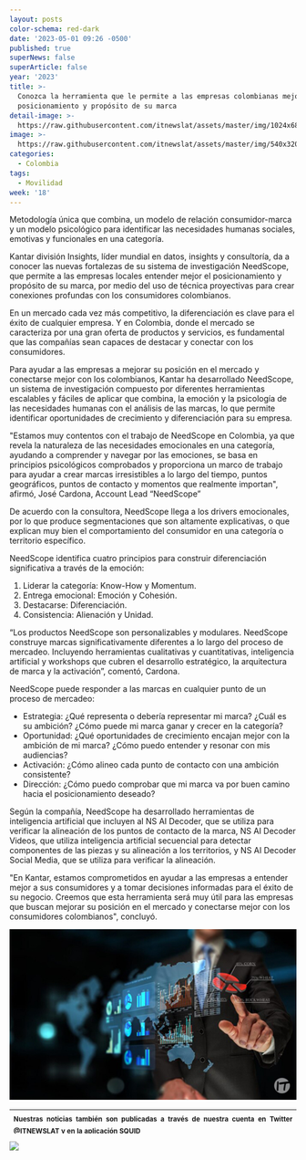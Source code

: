 ```yaml
---
layout: posts
color-schema: red-dark
date: '2023-05-01 09:26 -0500'
published: true
superNews: false
superArticle: false
year: '2023'
title: >-
  Conozca la herramienta que le permite a las empresas colombianas mejorar el
  posicionamiento y propósito de su marca
detail-image: >-
  https://raw.githubusercontent.com/itnewslat/assets/master/img/1024x680/administracion-de-data-g.jpg
image: >-
  https://raw.githubusercontent.com/itnewslat/assets/master/img/540x320/administracion-de-data-p.jpg
categories:
  - Colombia
tags:
  - Movilidad
week: '18'
---
```

Metodología única que combina, un modelo de relación consumidor-marca y un modelo psicológico para identificar las necesidades humanas sociales, emotivas y funcionales en una categoría.

Kantar división Insights, líder mundial en datos, insights y consultoría, da a conocer las nuevas fortalezas de su sistema de investigación NeedScope, que permite a las empresas locales entender mejor el posicionamiento y propósito de su marca, por medio del uso de técnica proyectivas para crear conexiones profundas con los consumidores colombianos.

En un mercado cada vez más competitivo, la diferenciación es clave para el éxito de cualquier empresa. Y en Colombia, donde el mercado se caracteriza por una gran oferta de productos y servicios, es fundamental que las compañías sean capaces de destacar y conectar con los consumidores.

Para ayudar a las empresas a mejorar su posición en el mercado y conectarse mejor con los colombianos, Kantar ha desarrollado NeedScope, un sistema de investigación compuesto por diferentes herramientas escalables y fáciles de aplicar que combina, la emoción y la psicología de las necesidades humanas con el análisis de las marcas, lo que permite identificar oportunidades de crecimiento y diferenciación para su empresa.

"Estamos muy contentos con el trabajo de NeedScope en Colombia, ya que revela la naturaleza de las necesidades emocionales en una categoría, ayudando a comprender y navegar por las emociones, se basa en principios psicológicos comprobados y proporciona un marco de trabajo para ayudar a crear marcas irresistibles a lo largo del tiempo, puntos geográficos, puntos de contacto y momentos que realmente importan", afirmó, José Cardona, Account Lead “NeedScope”

De acuerdo con la consultora, NeedScope llega a los drivers emocionales, por lo que produce segmentaciones que son altamente explicativas, o que explican muy bien el comportamiento del consumidor en una categoría o territorio específico.

NeedScope identifica cuatro principios para construir diferenciación significativa a través de la emoción:

1. Liderar la categoría: Know-How y Momentum.
1. Entrega emocional: Emoción y Cohesión.
1. Destacarse: Diferenciación.
1. Consistencia: Alienación y Unidad.

“Los productos NeedScope son personalizables y modulares. NeedScope construye marcas significativamente diferentes a lo largo del proceso de mercadeo. Incluyendo herramientas cualitativas y cuantitativas, inteligencia artificial y workshops que cubren el desarrollo estratégico, la arquitectura de marca y la activación”, comentó, Cardona.


NeedScope puede responder a las marcas en cualquier punto de un proceso de mercadeo:

- Estrategia: ¿Qué representa o debería representar mi marca? ¿Cuál es su ambición? ¿Cómo puede mi marca ganar y crecer en la categoría?
- Oportunidad: ¿Qué oportunidades de crecimiento encajan mejor con la ambición de mi marca? ¿Cómo puedo entender y resonar con mis audiencias?
- Activación: ¿Cómo alineo cada punto de contacto con una ambición consistente?
- Dirección: ¿Cómo puedo comprobar que mi marca va por buen camino hacia el posicionamiento deseado?

Según la compañía, NeedScope ha desarrollado herramientas de inteligencia artificial que incluyen al NS AI Decoder, que se utiliza para verificar la alineación de los puntos de contacto de la marca, NS AI Decoder Videos, que utiliza inteligencia artificial secuencial para detectar componentes de las piezas y su alineación a los territorios, y NS AI Decoder Social Media, que se utiliza para verificar la alineación.

"En Kantar, estamos comprometidos en ayudar a las empresas a entender mejor a sus consumidores y a tomar decisiones informadas para el éxito de su negocio. Creemos que esta herramienta será muy útil para las empresas que buscan mejorar su posición en el mercado y conectarse mejor con los consumidores colombianos", concluyó.

![](https://raw.githubusercontent.com/itnewslat/assets/master/img/540x320/administracion-de-data-p.jpg)

<table style="height: 42px;" width="569">
<tbody>
<tr>
<td style="text-align: justify;"><sub><strong>Nuestras noticias también son publicadas a través de nuestra cuenta en Twitter <a href="https://twitter.com/itnewslat?lang=es">@ITNEWSLAT</a> y en la aplicación <a href="https://squidapp.co/en/">SQUID</a></strong></sub></td>
</tr>
</tbody>
</table>
<img src="https://tracker.metricool.com/c3po.jpg?hash=56f88a41e39ab42c063cc51676587a04"/>